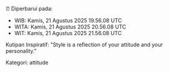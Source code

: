 ⏰ Diperbarui pada:
- WIB: Kamis, 21 Agustus 2025 19.56.08 UTC
- WITA: Kamis, 21 Agustus 2025 20.56.08 UTC
- WIT: Kamis, 21 Agustus 2025 21.56.08 UTC

Kutipan Inspiratif:
"Style is a reflection of your attitude and your personality."


Kategori: attitude

